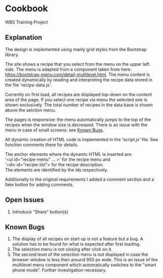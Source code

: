 # Cookbook
WBS Training Project

## Explanation
The design is implemented using manly grid styles from the Bootstrap library.

The site shows a recipe that you select from the menu on the upper left side. The menu is adapted from a component taken from here: https://bootstrap-menu.com/detail-multilevel.html. The menu content is created dynamically by reading and interpreting the recipe data stored in the file 'recipe-data.js'.

Currently on first load, all recipes are displayed top-down on the content area of the page. If you select one recipe via menu the selected one is shown exclusively. The total number of recipes in the data base is shown above the selction menu.

The pages is responsive: the menu automatically jumps to the top of the recipes when the window size is decreased. There is an issue with the menu in case of small screens: see [Known Bugs](#KnownBugs).

All dynamic creation of HTML code is implemented in the 'script.js' file. See function comments there for details.

The anchor elements where the dynamic HTML is inserted are:<br>'&lt;ul id="recipe-menu" ... >' for the recipe menu and<br>'&lt;div id="recipe-list"> for the recipe description.<br>The elements are identified by the ids respectively.

Additionally to the original requirements I added a comment section and a fake button for adding comments.

## Open Issues
<ol>
    <li>Introduce "Share" button(s)</li>
</ol>

## Known Bugs <a id="KnownBugs"></a>
<ol>
    <li>The display of all recipes on start up is not a feature but a bug. A solution has to be found for what is expected after first loading.</li>
    <li>The selection menu is not closing after click on it.</li>
    <li>The second level of the selection menu is not displayed in case the browser window is less then around 950 px wide. This is an issue of the multilevel menu component which automatically switches to the "smart phone mode". Further investigation necessary.</></li>
</ol>